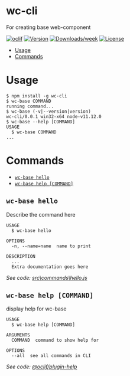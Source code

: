 wc-cli
======

For creating base web-component

[![oclif](https://img.shields.io/badge/cli-oclif-brightgreen.svg)](https://oclif.io)
[![Version](https://img.shields.io/npm/v/wc-cli.svg)](https://npmjs.org/package/wc-cli)
[![Downloads/week](https://img.shields.io/npm/dw/wc-cli.svg)](https://npmjs.org/package/wc-cli)
[![License](https://img.shields.io/npm/l/wc-cli.svg)](https://github.com/oreshetnikov/wc-cli/blob/master/package.json)

<!-- toc -->
* [Usage](#usage)
* [Commands](#commands)
<!-- tocstop -->
# Usage
<!-- usage -->
```sh-session
$ npm install -g wc-cli
$ wc-base COMMAND
running command...
$ wc-base (-v|--version|version)
wc-cli/0.0.1 win32-x64 node-v11.12.0
$ wc-base --help [COMMAND]
USAGE
  $ wc-base COMMAND
...
```
<!-- usagestop -->
# Commands
<!-- commands -->
* [`wc-base hello`](#wc-base-hello)
* [`wc-base help [COMMAND]`](#wc-base-help-command)

## `wc-base hello`

Describe the command here

```
USAGE
  $ wc-base hello

OPTIONS
  -n, --name=name  name to print

DESCRIPTION
  ...
  Extra documentation goes here
```

_See code: [src\commands\hello.js](https://github.com/oreshetnikov/wc-cli/blob/v0.0.1/src\commands\hello.js)_

## `wc-base help [COMMAND]`

display help for wc-base

```
USAGE
  $ wc-base help [COMMAND]

ARGUMENTS
  COMMAND  command to show help for

OPTIONS
  --all  see all commands in CLI
```

_See code: [@oclif/plugin-help](https://github.com/oclif/plugin-help/blob/v2.2.1/src\commands\help.ts)_
<!-- commandsstop -->
